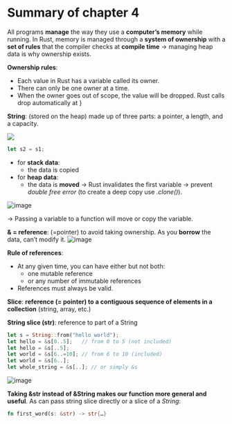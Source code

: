 # Summary of chapter 4
All programs **manage** the way they use a **computer’s memory** while running. In Rust, memory is managed through a **system of ownership** with a **set of rules** that the compiler checks at **compile time** -> managing heap data is why ownership exists.

**Ownership rules**:
-	Each value in Rust has a variable called its owner.
-	There can only be one owner at a time.
-	When the owner goes out of scope, the value will be dropped. Rust calls drop automatically at }


**String**: (stored on the heap) made up of three parts: a pointer, a length, and a capacity.

<img align="center" src="https://user-images.githubusercontent.com/61462365/226119542-65c6bc05-cd9f-4d32-bcb6-77f9342b70b9.png">
 
```rust
let s2 = s1;
```
-	for **stack data**:
    - the data is copied
-	for **heap data**:
    - the data is **moved** -> Rust invalidates the first variable -> prevent _double free error_ (to create a deep copy use _.clone()_).
    
![image](https://user-images.githubusercontent.com/61462365/226119790-32d17f3a-71e9-420c-9ef5-737e557cc0ed.png)


-> Passing a variable to a function will move or copy the variable.

**& = reference**: (=pointer) to avoid taking ownership. As you **borrow** the data, can’t modify it. 
![image](https://user-images.githubusercontent.com/61462365/226119960-625fe82b-ed8b-4f20-8e7a-80b37392642d.png)

**Rule of references**:
-	At any given time, you can have either but not both: 
    -	one mutable reference 
    -	or any number of immutable references
-	References must always be valid.

**Slice**: **reference (= pointer) to a contiguous sequence of elements in a collection** (string, array, etc.)

**String slice (str)**: reference to part of a String
```rust
let s = String::from("hello world");
let hello = &s[0..5];   // from 0 to 5 (not included)
let hello = &s[..5];    
let world = &s[6..=10]; // from 6 to 10 (included)
let world = &s[6..];
let whole_string = &s[..]; // or simply &s
```
![image](https://user-images.githubusercontent.com/61462365/226120461-e1e1baa6-221a-4180-94d2-0c690898f912.png)

**Taking &str instead of &String makes our function more general and useful**. As can pass string slice directly or a slice of a _String_:
```rust
fn first_word(s: &str) -> str{…}
```








